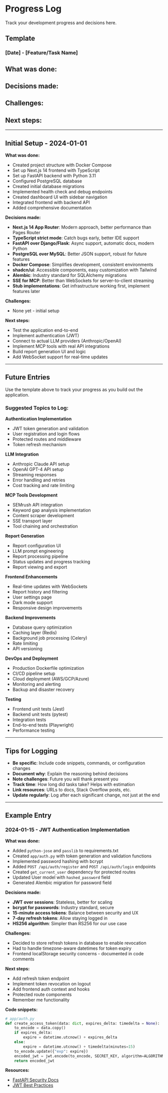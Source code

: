 # Progress Log

Track your development progress and decisions here.

## Template

### [Date] - [Feature/Task Name]

**What was done:**
-

**Decisions made:**
-

**Challenges:**
-

**Next steps:**
-

---

## Initial Setup - 2024-01-01

**What was done:**
- Created project structure with Docker Compose
- Set up Next.js 14 frontend with TypeScript
- Set up FastAPI backend with Python 3.11
- Configured PostgreSQL database
- Created initial database migrations
- Implemented health check and debug endpoints
- Created dashboard UI with sidebar navigation
- Integrated frontend with backend API
- Added comprehensive documentation

**Decisions made:**
- **Next.js 14 App Router**: Modern approach, better performance than Pages Router
- **TypeScript strict mode**: Catch bugs early, better IDE support
- **FastAPI over Django/Flask**: Async support, automatic docs, modern Python
- **PostgreSQL over MySQL**: Better JSON support, robust for future features
- **Docker Compose**: Simplifies development, consistent environments
- **shadcn/ui**: Accessible components, easy customization with Tailwind
- **Alembic**: Industry standard for SQLAlchemy migrations
- **SSE for MCP**: Better than WebSockets for server-to-client streaming
- **Stub implementations**: Get infrastructure working first, implement features later

**Challenges:**
- None yet - initial setup

**Next steps:**
- Test the application end-to-end
- Implement authentication (JWT)
- Connect to actual LLM providers (Anthropic/OpenAI)
- Implement MCP tools with real API integrations
- Build report generation UI and logic
- Add WebSocket support for real-time updates

---

## Future Entries

Use the template above to track your progress as you build out the application.

### Suggested Topics to Log:

**Authentication Implementation**
- JWT token generation and validation
- User registration and login flows
- Protected routes and middleware
- Token refresh mechanism

**LLM Integration**
- Anthropic Claude API setup
- OpenAI GPT-4 API setup
- Streaming responses
- Error handling and retries
- Cost tracking and rate limiting

**MCP Tools Development**
- SEMrush API integration
- Keyword gap analysis implementation
- Content scraper development
- SSE transport layer
- Tool chaining and orchestration

**Report Generation**
- Report configuration UI
- LLM prompt engineering
- Report processing pipeline
- Status updates and progress tracking
- Report viewing and export

**Frontend Enhancements**
- Real-time updates with WebSockets
- Report history and filtering
- User settings page
- Dark mode support
- Responsive design improvements

**Backend Improvements**
- Database query optimization
- Caching layer (Redis)
- Background job processing (Celery)
- Rate limiting
- API versioning

**DevOps and Deployment**
- Production Dockerfile optimization
- CI/CD pipeline setup
- Cloud deployment (AWS/GCP/Azure)
- Monitoring and alerting
- Backup and disaster recovery

**Testing**
- Frontend unit tests (Jest)
- Backend unit tests (pytest)
- Integration tests
- End-to-end tests (Playwright)
- Performance testing

---

## Tips for Logging

- **Be specific**: Include code snippets, commands, or configuration changes
- **Document why**: Explain the reasoning behind decisions
- **Note challenges**: Future you will thank present you
- **Track time**: How long did tasks take? Helps with estimation
- **Link resources**: URLs to docs, Stack Overflow posts, etc.
- **Update regularly**: Log after each significant change, not just at the end

---

## Example Entry

### 2024-01-15 - JWT Authentication Implementation

**What was done:**
- Added `python-jose` and `passlib` to requirements.txt
- Created `app/auth.py` with token generation and validation functions
- Implemented password hashing with bcrypt
- Added `POST /api/auth/register` and `POST /api/auth/login` endpoints
- Created `get_current_user` dependency for protected routes
- Updated User model with `hashed_password` field
- Generated Alembic migration for password field

**Decisions made:**
- **JWT over sessions**: Stateless, better for scaling
- **bcrypt for passwords**: Industry standard, secure
- **15-minute access tokens**: Balance between security and UX
- **7-day refresh tokens**: Allow staying logged in
- **HS256 algorithm**: Simpler than RS256 for our use case

**Challenges:**
- Decided to store refresh tokens in database to enable revocation
- Had to handle timezone-aware datetimes for token expiry
- Frontend localStorage security concerns - documented in code comments

**Next steps:**
- Add refresh token endpoint
- Implement token revocation on logout
- Add frontend auth context and hooks
- Protected route components
- Remember me functionality

**Code snippets:**
```python
# app/auth.py
def create_access_token(data: dict, expires_delta: timedelta = None):
    to_encode = data.copy()
    if expires_delta:
        expire = datetime.utcnow() + expires_delta
    else:
        expire = datetime.utcnow() + timedelta(minutes=15)
    to_encode.update({"exp": expire})
    encoded_jwt = jwt.encode(to_encode, SECRET_KEY, algorithm=ALGORITHM)
    return encoded_jwt
```

**Resources:**
- [FastAPI Security Docs](https://fastapi.tiangolo.com/tutorial/security/)
- [JWT Best Practices](https://tools.ietf.org/html/rfc8725)
